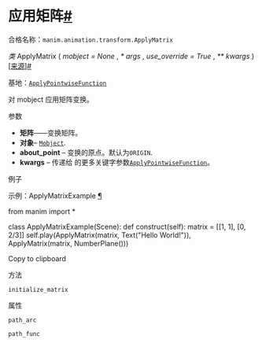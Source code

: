 # 应用矩阵[#](#applymatrix "此标题的固定链接")

合格名称：`manim.animation.transform.ApplyMatrix`

_类_ ApplyMatrix ( _mobject = None_ , _\* args_ , _use_override = True_ , _\*\* kwargs_ )[\[来源\]](../_modules/manim/animation/transform.html#ApplyMatrix)[#](#manim.animation.transform.ApplyMatrix "此定义的固定链接")

基地：[`ApplyPointwiseFunction`](manim.animation.transform.ApplyPointwiseFunction.html#manim.animation.transform.ApplyPointwiseFunction "manim.animation.transform.ApplyPointwiseFunction")

对 mobject 应用矩阵变换。

参数

- **矩阵**——变换矩阵。
- **对象**– [`Mobject`](manim.mobject.mobject.Mobject.html#manim.mobject.mobject.Mobject "manim.mobject.mobject.Mobject").
- **about_point** – 变换的原点。默认为`ORIGIN`.
- **kwargs** – 传递给 的更多关键字参数[`ApplyPointwiseFunction`](manim.animation.transform.ApplyPointwiseFunction.html#manim.animation.transform.ApplyPointwiseFunction "manim.animation.transform.ApplyPointwiseFunction")。

例子

示例：ApplyMatrixExample [¶](#applymatrixexample)

from manim import \*

class ApplyMatrixExample(Scene):
def construct(self):
matrix = \[\[1, 1\], \[0, 2/3\]\]
self.play(ApplyMatrix(matrix, Text("Hello World!")), ApplyMatrix(matrix, NumberPlane()))

Copy to clipboard

方法

`initialize_matrix`

属性

`path_arc`

`path_func`
